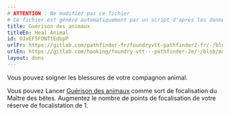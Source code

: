 ```yaml
---
# ATTENTION : Ne modifiez pas ce fichier
# Ce fichier est généré automatiquement par un script d'après les données du module Foundry VTT officiel et de sa traduction
title: Guérison des animaux
titleEn: Heal Animal
id: OJxEF5FONTtEdbpP
urlFr: https://gitlab.com/pathfinder-fr/foundryvtt-pathfinder2-fr/-/blob/master/data/feats/OJxEF5FONTtEdbpP.htm
urlEn: https://gitlab.com/hooking/foundry-vtt---pathfinder-2e/-/blob/master/packs/data/feats.db/heal-animal.json
layout: dons
---
```

Vous pouvez soigner les blessures de votre compagnon animal.

Vous pouvez Lancer [Guérison des animaux](../sorts/guérison-des-animaux.md) comme sort de focalisation du Maître des bêtes. Augmentez le nombre de points de focalisation de votre réserve de focalistation de 1.
